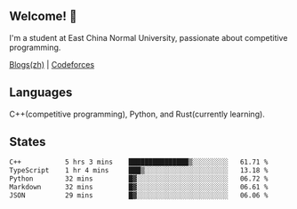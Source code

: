 ## Welcome! 👋

I'm a student at East China Normal University, passionate about competitive programming.

[Blogs(zh)](https://blog.hikariyo.net) | [Codeforces](https://codeforces.com/profile/hikariyo)

## Languages

C++(competitive programming), Python, and Rust(currently learning).

## States

<!--START_SECTION:waka-->

```txt
C++           5 hrs 3 mins    ███████████████▒░░░░░░░░░   61.71 %
TypeScript    1 hr 4 mins     ███▒░░░░░░░░░░░░░░░░░░░░░   13.18 %
Python        32 mins         █▓░░░░░░░░░░░░░░░░░░░░░░░   06.72 %
Markdown      32 mins         █▓░░░░░░░░░░░░░░░░░░░░░░░   06.61 %
JSON          29 mins         █▓░░░░░░░░░░░░░░░░░░░░░░░   06.06 %
```

<!--END_SECTION:waka-->

